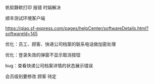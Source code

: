 帆软静默打印 报错 时娟解决

顺丰测试环境客户端

https://qiao.sf-express.com/pages/helpCenter/softwareDetails.html?softwareId=145



优化：员工、顾客、快递公司档案的联系电话做加密处理

优化：登录失效的弹窗不显示取消按钮

bug：查看快递公司档案详情的状态展示错误



会员级别要修改   顾客  待定

